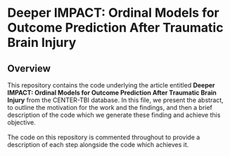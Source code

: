 # Deeper IMPACT: Ordinal Models for Outcome Prediction After Traumatic Brain Injury

## Overview

This repository contains the code underlying the article entitled **Deeper IMPACT: Ordinal Models for Outcome Prediction After Traumatic Brain Injury** from the CENTER-TBI database. In this file, we present the abstract, to outline the motivation for the work and the findings, and then a brief description of the code which we generate these finding and achieve this objective.\
\
The code on this repository is commented throughout to provide a description of each step alongside the code which achieves it.
